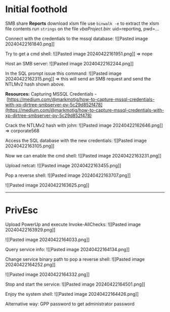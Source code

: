 # Initial foothold

SMB share **Reports** download xlsm file
use `binwalk -e` to extract the xlsm file contents
run `strings` on the file  *vbaProject.bin*: uid=reporting, pwd=...

Connect with the credentials to the mssql database:
![[Pasted image 20240422161840.png]]

Try to get a cmd shell:
![[Pasted image 20240422161951.png]]
=> nope

Host an SMB server:
![[Pasted image 20240422162244.png]]

In the SQL prompt issue this command:
![[Pasted image 20240422162315.png]]
=> this will send an SMB request and send the NTLMv2 hash shown above.

**Resources:**
Capturing MSSQL Credentials - [https://medium.com/@markmotig/how-to-capture-mssql-credentials-with-xp-dirtree-smbserver-py-5c29d852f478](https://medium.com/@markmotig/how-to-capture-mssql-credentials-with-xp-dirtree-smbserver-py-5c29d852f478)

Crack the NTLMv2 hash with john:
![[Pasted image 20240422162646.png]]
=> corporate568

Access the SQL database with the new credentials:
![[Pasted image 20240422163105.png]]

Now we can enable the cmd shell:
![[Pasted image 20240422163231.png]]

Upload netcat:
![[Pasted image 20240422163455.png]]

Pop a reverse shell:
![[Pasted image 20240422163707.png]]

![[Pasted image 20240422163625.png]]

---
# PrivEsc

Upload PowerUp and execute Invoke-AllChecks:
![[Pasted image 20240422163929.png]]

![[Pasted image 20240422164033.png]]

Query service info:
![[Pasted image 20240422164134.png]]

Change service binary path to pop a reverse shell:
![[Pasted image 20240422164252.png]]

![[Pasted image 20240422164332.png]]

Stop and start the service:
![[Pasted image 20240422164501.png]]

Enjoy the system shell:
![[Pasted image 20240422164426.png]]


Alternative way:
GPP password to get administrator password